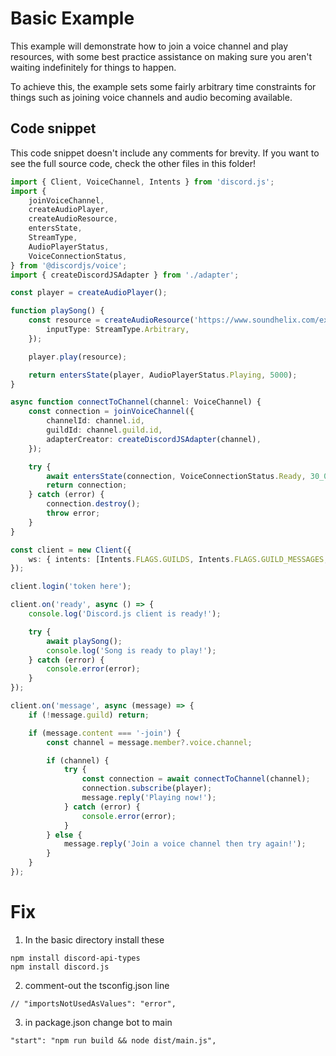 # Basic Example

This example will demonstrate how to join a voice channel and play resources, with some best practice
assistance on making sure you aren't waiting indefinitely for things to happen.

To achieve this, the example sets some fairly arbitrary time constraints for things such as joining
voice channels and audio becoming available.

## Code snippet

This code snippet doesn't include any comments for brevity. If you want to see the full source code,
check the other files in this folder!

```ts
import { Client, VoiceChannel, Intents } from 'discord.js';
import {
	joinVoiceChannel,
	createAudioPlayer,
	createAudioResource,
	entersState,
	StreamType,
	AudioPlayerStatus,
	VoiceConnectionStatus,
} from '@discordjs/voice';
import { createDiscordJSAdapter } from './adapter';

const player = createAudioPlayer();

function playSong() {
	const resource = createAudioResource('https://www.soundhelix.com/examples/mp3/SoundHelix-Song-1.mp3', {
		inputType: StreamType.Arbitrary,
	});

	player.play(resource);

	return entersState(player, AudioPlayerStatus.Playing, 5000);
}

async function connectToChannel(channel: VoiceChannel) {
	const connection = joinVoiceChannel({
		channelId: channel.id,
		guildId: channel.guild.id,
		adapterCreator: createDiscordJSAdapter(channel),
	});

	try {
		await entersState(connection, VoiceConnectionStatus.Ready, 30_000);
		return connection;
	} catch (error) {
		connection.destroy();
		throw error;
	}
}

const client = new Client({
	ws: { intents: [Intents.FLAGS.GUILDS, Intents.FLAGS.GUILD_MESSAGES, Intents.FLAGS.GUILD_VOICE_STATES] },
});

client.login('token here');

client.on('ready', async () => {
	console.log('Discord.js client is ready!');

	try {
		await playSong();
		console.log('Song is ready to play!');
	} catch (error) {
		console.error(error);
	}
});

client.on('message', async (message) => {
	if (!message.guild) return;

	if (message.content === '-join') {
		const channel = message.member?.voice.channel;

		if (channel) {
			try {
				const connection = await connectToChannel(channel);
				connection.subscribe(player);
				message.reply('Playing now!');
			} catch (error) {
				console.error(error);
			}
		} else {
			message.reply('Join a voice channel then try again!');
		}
	}
});
```

# Fix

1. In the basic directory install these

```
npm install discord-api-types
npm install discord.js
```

2. comment-out the tsconfig.json line

```
// "importsNotUsedAsValues": "error",
```

3. in package.json change bot to main

```
"start": "npm run build && node dist/main.js",
```
